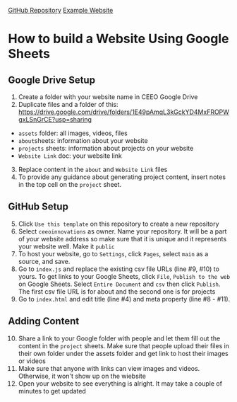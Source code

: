 [GitHub Repository](https://github.com/ceeoinnovations/hackathon-template)
[Example Website](https://ceeoinnovations.github.io/hackathon/)

# How to build a Website Using Google Sheets #

## Google Drive Setup ##
1. Create a folder with your website name in CEEO Google Drive
2. Duplicate files and a folder of this: https://drive.google.com/drive/folders/1E49pAmqL3kGckYD4MxFROPWgxLSnGrCE?usp=sharing 
* `assets` folder: all images, videos, files
* `about`sheets: information about your website
* `projects` sheets: information about projects on your website
* `Website Link` doc: your website link
3. Replace content in the `about` and `Website Link` files
4. To provide any guidance about generating project content, insert notes in the top cell on the `project` sheet.

## GitHub Setup ##
5. Click `Use this template` on this repository to create a new repository 
6. Select `ceeoinnovations` as owner. Name your repository. It will be a part of your website address so make sure that it is unique and it represents your website well. Make it `public`
7. To host your website, go to `Settings`, click `Pages`, select `main` as a source, and save.
8. Go to `index.js` and replace the existing csv file URLs (line #9, #10) to yours. To get links to your Google Sheets, click `File`, `Publish to the web` on Google Sheets. Select `Entire Document` and `csv` then click `Publish`. The first csv file URL is for about and the second one is for projects
9. Go to `index.html` and edit title (line #4) and meta property (line #8 - #11). 

## Adding Content ##
10. Share a link to your Google folder with people and let them fill out the content in the `project` sheets. Make sure that people upload their files in their own folder under the assets folder and get link to host their images or videos
11. Make sure that anyone with links can view images and videos. Otherwise, it won't show up on the wiebsite
12. Open your website to see everything is alright. It may take a couple of minutes to get updated

